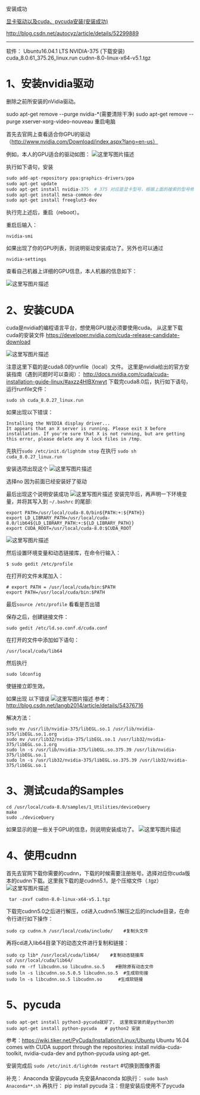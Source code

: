 安装成功

[显卡驱动以及cuda、pycuda安装(安装成功)](http://note.youdao.com/noteshare?id=9999a01625c7827d57e8458bd1d6d198&sub=9F3E1AF839F34078A42E6765E2F69216)

http://blog.csdn.net/autocyz/article/details/52299889

-----

软件：
Ubuntu16.04.1 LTS
NVIDIA-375  (下载安装)
cuda_8.0.61_375.26_linux.run
cudnn-8.0-linux-x64-v5.1.tgz

# 1、安装nvidia驱动

删除之前所安装的nVidia驱动。

sudo apt-get remove --purge nvidia-*(需要清除干净)
sudo apt-get remove --purge xserver-xorg-video-nouveau
重启电脑

首先去官网上查看适合你GPU的驱动（http://www.nvidia.com/Download/index.aspx?lang=en-us） 

例如，本人的GPU适合的驱动如图： 
![这里写图片描述](http://img.blog.csdn.net/20171213113047539?watermark/2/text/aHR0cDovL2Jsb2cuY3Nkbi5uZXQvd2M3ODE3MDgyNDk=/font/5a6L5L2T/fontsize/400/fill/I0JBQkFCMA==/dissolve/70/gravity/SouthEast)

执行如下语句，安装

```python
sudo add-apt-repository ppa:graphics-drivers/ppa
sudo apt-get update
sudo apt-get install nvidia-375  # 375 对应是显卡型号，根据上面的搜索的型号修改  我这里是375
sudo apt-get install mesa-common-dev
sudo apt-get install freeglut3-dev
```
执行完上述后，重启（reboot）。 

重启后输入：

```
nvidia-smi
```
如果出现了你的GPU列表，则说明驱动安装成功了。另外也可以通过

```
nvidia-settings
```
查看自己机器上详细的GPU信息，本人机器的信息如下： 

![这里写图片描述](http://img.blog.csdn.net/20171213113157846?watermark/2/text/aHR0cDovL2Jsb2cuY3Nkbi5uZXQvd2M3ODE3MDgyNDk=/font/5a6L5L2T/fontsize/400/fill/I0JBQkFCMA==/dissolve/70/gravity/SouthEast)


# 2、安装CUDA
cuda是nvidia的编程语言平台，想使用GPU就必须要使用cuda。 
从这里下载cuda的安装文件 
https://developer.nvidia.com/cuda-release-candidate-download 

![这里写图片描述](http://img.blog.csdn.net/20171213113240832?watermark/2/text/aHR0cDovL2Jsb2cuY3Nkbi5uZXQvd2M3ODE3MDgyNDk=/font/5a6L5L2T/fontsize/400/fill/I0JBQkFCMA==/dissolve/70/gravity/SouthEast)

注意这里下载的是cuda8.0的runfile（local）文件。 
这里是nvidia给出的官方安装指南（遇到问题时可以查阅）： 
http://docs.nvidia.com/cuda/cuda-installation-guide-linux/#axzz4HIBXnwyt 
下载完cuda8.0后，执行如下语句，运行runfile文件：

```
sudo sh cuda_8.0.27_linux.run
```
如果出现以下错误：

```
Installing the NVIDIA display driver...
It appears that an X server is running. Please exit X before installation. If you're sure that X is not running, but are getting this error, please delete any X lock files in /tmp.
```

先执行`sudo /etc/init.d/lightdm stop`
在执行 `sudo sh cuda_8.0.27_linux.run`

安装选项出现这个
![这里写图片描述](http://img.blog.csdn.net/20171213113348915?watermark/2/text/aHR0cDovL2Jsb2cuY3Nkbi5uZXQvd2M3ODE3MDgyNDk=/font/5a6L5L2T/fontsize/400/fill/I0JBQkFCMA==/dissolve/70/gravity/SouthEast)

选择no  因为前面已经安装好了驱动

最后出现这个说明安装成功
![这里写图片描述](http://img.blog.csdn.net/20171213113419102?watermark/2/text/aHR0cDovL2Jsb2cuY3Nkbi5uZXQvd2M3ODE3MDgyNDk=/font/5a6L5L2T/fontsize/400/fill/I0JBQkFCMA==/dissolve/70/gravity/SouthEast)
安装完毕后，再声明一下环境变量，并将其写入到 `~/.bashrc` 的尾部:

```
export PATH=/usr/local/cuda-8.0/bin${PATH:+:${PATH}}
export LD_LIBRARY_PATH=/usr/local/cuda-8.0/lib64${LD_LIBRARY_PATH:+:${LD_LIBRARY_PATH}}
export CUDA_ROOT=/usr/local/cuda-8.0:$CUDA_ROOT
```
![这里写图片描述](http://img.blog.csdn.net/20171213113455008?watermark/2/text/aHR0cDovL2Jsb2cuY3Nkbi5uZXQvd2M3ODE3MDgyNDk=/font/5a6L5L2T/fontsize/400/fill/I0JBQkFCMA==/dissolve/70/gravity/SouthEast)

然后设置环境变量和动态链接库，在命令行输入：

```
$ sudo gedit /etc/profile
```
在打开的文件末尾加入：

```
# export PATH = /usr/local/cuda/bin:$PATH
export PATH=/usr/local/cuda/bin:$PATH
```

最后`source /etc/profile`   看看是否出错

保存之后，创建链接文件：

```
sudo gedit /etc/ld.so.conf.d/cuda.conf
```
在打开的文件中添加如下语句：

```
/usr/local/cuda/lib64
```
然后执行

```
sudo ldconfig
```
使链接立即生效。

如果出现 以下错误
![这里写图片描述](http://img.blog.csdn.net/20171213113631486?watermark/2/text/aHR0cDovL2Jsb2cuY3Nkbi5uZXQvd2M3ODE3MDgyNDk=/font/5a6L5L2T/fontsize/400/fill/I0JBQkFCMA==/dissolve/70/gravity/SouthEast)
参考：http://blog.csdn.net/langb2014/article/details/54376716

解决方法：

```
sudo mv /usr/lib/nvidia-375/libEGL.so.1 /usr/lib/nvidia-375/libEGL.so.1.org
sudo mv /usr/lib32/nvidia-375/libEGL.so.1 /usr/lib32/nvidia-375/libEGL.so.1.org
sudo ln -s /usr/lib/nvidia-375/libEGL.so.375.39 /usr/lib/nvidia-375/libEGL.so.1
sudo ln -s /usr/lib32/nvidia-375/libEGL.so.375.39 /usr/lib32/nvidia-375/libEGL.so.1
```
# 3、测试cuda的Samples

```
cd /usr/local/cuda-8.0/samples/1_Utilities/deviceQuery
make
sudo ./deviceQuery
```
如果显示的是一些关于GPU的信息，则说明安装成功了。
![这里写图片描述](http://img.blog.csdn.net/20171213113723043?watermark/2/text/aHR0cDovL2Jsb2cuY3Nkbi5uZXQvd2M3ODE3MDgyNDk=/font/5a6L5L2T/fontsize/400/fill/I0JBQkFCMA==/dissolve/70/gravity/SouthEast)


# 4、使用cudnn
首先去官网下载你需要的cudnn，下载的时候需要注册账号。选择对应你cuda版本的cudnn下载。这里我下载的是cudnn5.1，是个压缩文件（.tgz）
![这里写图片描述](http://img.blog.csdn.net/20171213113752853?watermark/2/text/aHR0cDovL2Jsb2cuY3Nkbi5uZXQvd2M3ODE3MDgyNDk=/font/5a6L5L2T/fontsize/400/fill/I0JBQkFCMA==/dissolve/70/gravity/SouthEast)

```
 tar -zxvf cudnn-8.0-linux-x64-v5.1.tgz
```

下载完cudnn5.0之后进行解压，cd进入cudnn5.1解压之后的include目录，在命令行进行如下操作：

```
sudo cp cudnn.h /usr/local/cuda/include/    #复制头文件
```
再将cd进入lib64目录下的动态文件进行复制和链接：

```
sudo cp lib* /usr/local/cuda/lib64/    #复制动态链接库
cd /usr/local/cuda/lib64/
sudo rm -rf libcudnn.so libcudnn.so.5    #删除原有动态文件
sudo ln -s libcudnn.so.5.0.5 libcudnn.so.5  #生成软衔接
sudo ln -s libcudnn.so.5 libcudnn.so      #生成软链接
```

# 5、pycuda

```
sudo apt-get install python3-pycuda就好了， 这里我安装的是python3的
sudo apt-get install python-pycuda   # python2 安装
```

参考：https://wiki.tiker.net/PyCuda/Installation/Linux/Ubuntu
Ubuntu 16.04 comes with CUDA support through the repositories: install nvidia-cuda-toolkit, nvidia-cuda-dev and python-pycuda using apt-get.

安装完成后 `sudo /etc/init.d/lightdm restart`  #切换到图像界面

补充：
Anaconda 安装pycuda
先安装Anaconda   如执行： `sudo bash  Anaconda**.sh`
再执行： pip install  pycuda 
注：但是安装后使用不了pycuda
